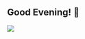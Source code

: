 ## Good Evening! 👋

<img src="https://capsule-render.vercel.app/api?type=Slice&color=auto&fontAlign=65&fontAlignY=35&height=150&section=header&text=Run%20Melos,%20RUN!&fontSize=55&rotate=10&animation=twinkling" />


<!--
**dazai1936/dazai1936** is a ✨ _special_ ✨ repository because its `README.md` (this file) appears on your GitHub profile.

Here are some ideas to get you started:

- 🔭 I’m currently working on ...
- 🌱 I’m currently learning ...
- 👯 I’m looking to collaborate on ...
- 🤔 I’m looking for help with ...
- 💬 Ask me about ...
- 📫 How to reach me: ...
- 😄 Pronouns: ...
- ⚡ Fun fact: ...
-->
